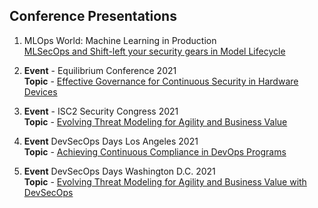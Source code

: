 ## Conference Presentations

1. MLOps World: Machine Learning in Production\
[MLSecOps and Shift-left your security gears in Model Lifecycle](https://www.youtube.com/watch?v=zWJdvjJIO2w&list=PLlcxuf1qTrwCUs2DIeVjaxZ_FgvwuGOJb&index=18&t=188s)

2. **Event** - Equilibrium Conference 2021\
**Topic** - [Effective Governance for Continuous Security in Hardware Devices](https://resources.securitycompass.com/equilibrium/effective-governance-for-continuous-security-in-hardware-devices)

3. **Event** - ISC2 Security Congress 2021\
**Topic** - [Evolving Threat Modeling for Agility and Business Value](https://events.isc2.org/isc/sessions/1107/view)

4. **Event** DevSecOps Days Los Angeles 2021\
**Topic** - [Achieving Continuous Compliance in DevOps Programs](https://www.youtube.com/watch?v=JXwclr0P1X8)

5. **Event** DevSecOps Days Washington D.C. 2021\
**Topic** - [Evolving Threat Modeling for Agility and Business Value with DevSecOps](https://www.youtube.com/watch?v=litL9R1F6iI)
